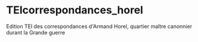# TEIcorrespondances_horel
Edition TEI des correspondances d'Armand Horel, quartier maître canonnier durant la Grande guerre
